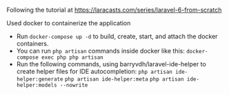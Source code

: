 Following the tutorial at https://laracasts.com/series/laravel-6-from-scratch

Used docker to containerize the application
* Run `docker-compose up -d` to build, create, start, and attach the docker containers.
* You can run `php artisan` commands inside docker like this: `docker-compose exec php php artisan`
* Run the following commands, using barryvdh/laravel-ide-helper to create helper files for IDE autocompletion:
    `php artisan ide-helper:generate`
    `php artisan ide-helper:meta`
    `php artisan ide-helper:models --nowrite`